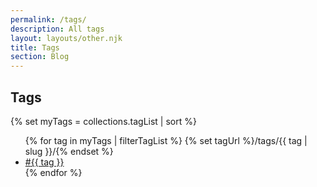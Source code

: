 ```yaml
---
permalink: /tags/
description: All tags
layout: layouts/other.njk
title: Tags
section: Blog
---
```


## Tags

{% set myTags = collections.tagList | sort %}

<ul id="all-tags-list">
{% for tag in myTags | filterTagList %}
  {% set tagUrl %}/tags/{{ tag | slug }}/{% endset %}
  <li><a href="{{ tagUrl | url }}"><span class="hashtag">#</span>{{ tag }}</a></li>
{% endfor %}
</ul>
